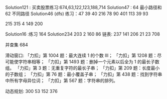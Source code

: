Solution121 : 买卖股票练习:674,63,122,123,188,714
Solution47 : 64 最小路径和 62 不同路径
Solution46 (dfs) 练习：47 39 40 216 78 90 401 113 39 93

215 315 4 149 200

Solution16 :练习 164
Solution234 203 2 160 86 链表: 237 141 206 21 23 708

并查集 684


滑动窗口:
「力扣」第 1004 题：最大连续 1 的个数 III；
「力扣」第 1208 题：尽可能使字符串相等；
「力扣」第 1493 题：删掉一个元素以后全为 1 的最长子数组。
「力扣」第 3 题：无重复字符的最长子串；
「力扣」第 209 题：长度最小的子数组；
「力扣」第 76 题：最小覆盖子串；
「力扣」第 438 题：找到字符串中所有字母异位词；
「力扣」第 567 题：字符串的排列。


动态规划:
300
53
152
376

